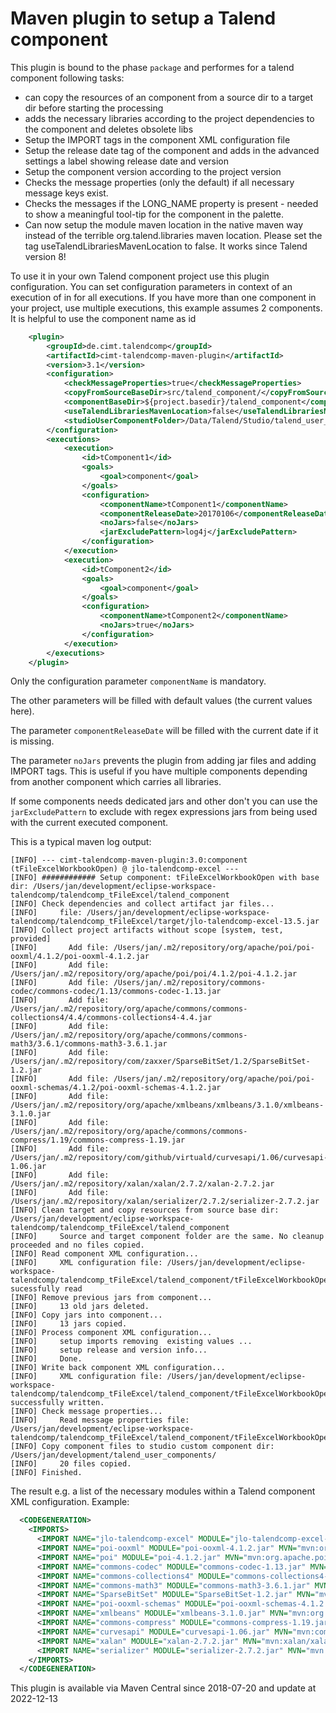 # Maven plugin to setup a Talend component

This plugin is bound to the phase `package` and performes for a talend component following tasks:
* can copy the resources of an component from a source dir to a target dir before starting the processing
* adds the necessary libraries according to the project dependencies to the component and deletes obsolete libs
* Setup the IMPORT tags in the component XML configuration file
* Setup the release date tag of the component and adds in the advanced settings a label showing release date and version
* Setup the component version according to the project version
* Checks the message properties (only the default) if all necessary message keys exist.
* Checks the messages if the LONG_NAME property is present - needed to show a meaningful tool-tip for the component in the palette.
* Can now setup the module maven location in the native maven way instead of the terrible org.talend.libraries maven location. Please set the tag useTalendLibrariesMavenLocation to false. It works since Talend version 8!

To use it in your own Talend component project use this plugin configuration. You can set configuration parameters in context of an execution of in for all executions.
If you have more than one component in your project, use multiple executions, this example assumes 2 components. It is helpful to use the component name as id
```xml
	<plugin>
		<groupId>de.cimt.talendcomp</groupId>
		<artifactId>cimt-talendcomp-maven-plugin</artifactId>
		<version>3.1</version>
		<configuration>
			<checkMessageProperties>true</checkMessageProperties>
			<copyFromSourceBaseDir>src/talend_component/</copyFromSourceBaseDir>
			<componentBaseDir>${project.basedir}/talend_component</componentBaseDir>
			<useTalendLibrariesMavenLocation>false</useTalendLibrariesMavenLocation> <!-- this is the new attribute to prevent org.talend.libraries location-->
			<studioUserComponentFolder>/Data/Talend/Studio/talend_user_components</studioUserComponentFolder>
		</configuration>
		<executions>
			<execution>
				<id>tComponent1</id>
				<goals>
					<goal>component</goal>
				</goals>
				<configuration>
					<componentName>tComponent1</componentName>
					<componentReleaseDate>20170106</componentReleaseDate>
					<noJars>false</noJars>
					<jarExcludePattern>log4j</jarExcludePattern>
				</configuration>
			</execution>
			<execution>
				<id>tComponent2</id>
				<goals>
					<goal>component</goal>
				</goals>
				<configuration>
					<componentName>tComponent2</componentName>
					<noJars>true</noJars>
				</configuration>
			</execution>
		</executions>
	</plugin>

```
Only the configuration parameter `componentName` is mandatory.

The other parameters will be filled with default values (the current values here).

The parameter `componentReleaseDate` will be filled with the current date if it is missing.

The parameter `noJars` prevents the plugin from adding jar files and adding IMPORT tags. This is useful if you have multiple components depending from another component which carries all libraries.

If some components needs dedicated jars and other don't you can use the `jarExcludePattern` to exclude with regex expressions jars from being used with the current executed component.

This is a typical maven log output:
```
[INFO] --- cimt-talendcomp-maven-plugin:3.0:component (tFileExcelWorkbookOpen) @ jlo-talendcomp-excel ---
[INFO] ############ Setup component: tFileExcelWorkbookOpen with base dir: /Users/jan/development/eclipse-workspace-talendcomp/talendcomp_tFileExcel/talend_component
[INFO] Check dependencies and collect artifact jar files...
[INFO]     file: /Users/jan/development/eclipse-workspace-talendcomp/talendcomp_tFileExcel/target/jlo-talendcomp-excel-13.5.jar
[INFO] Collect project artifacts without scope [system, test, provided]
[INFO]       Add file: /Users/jan/.m2/repository/org/apache/poi/poi-ooxml/4.1.2/poi-ooxml-4.1.2.jar
[INFO]       Add file: /Users/jan/.m2/repository/org/apache/poi/poi/4.1.2/poi-4.1.2.jar
[INFO]       Add file: /Users/jan/.m2/repository/commons-codec/commons-codec/1.13/commons-codec-1.13.jar
[INFO]       Add file: /Users/jan/.m2/repository/org/apache/commons/commons-collections4/4.4/commons-collections4-4.4.jar
[INFO]       Add file: /Users/jan/.m2/repository/org/apache/commons/commons-math3/3.6.1/commons-math3-3.6.1.jar
[INFO]       Add file: /Users/jan/.m2/repository/com/zaxxer/SparseBitSet/1.2/SparseBitSet-1.2.jar
[INFO]       Add file: /Users/jan/.m2/repository/org/apache/poi/poi-ooxml-schemas/4.1.2/poi-ooxml-schemas-4.1.2.jar
[INFO]       Add file: /Users/jan/.m2/repository/org/apache/xmlbeans/xmlbeans/3.1.0/xmlbeans-3.1.0.jar
[INFO]       Add file: /Users/jan/.m2/repository/org/apache/commons/commons-compress/1.19/commons-compress-1.19.jar
[INFO]       Add file: /Users/jan/.m2/repository/com/github/virtuald/curvesapi/1.06/curvesapi-1.06.jar
[INFO]       Add file: /Users/jan/.m2/repository/xalan/xalan/2.7.2/xalan-2.7.2.jar
[INFO]       Add file: /Users/jan/.m2/repository/xalan/serializer/2.7.2/serializer-2.7.2.jar
[INFO] Clean target and copy resources from source base dir: /Users/jan/development/eclipse-workspace-talendcomp/talendcomp_tFileExcel/talend_component
[INFO]     Source and target component folder are the same. No cleanup proceeded and no files copied.
[INFO] Read component XML configuration...
[INFO]     XML configuration file: /Users/jan/development/eclipse-workspace-talendcomp/talendcomp_tFileExcel/talend_component/tFileExcelWorkbookOpen/tFileExcelWorkbookOpen_java.xml sucessfully read
[INFO] Remove previous jars from component...
[INFO]     13 old jars deleted.
[INFO] Copy jars into component...
[INFO]     13 jars copied.
[INFO] Process component XML configuration...
[INFO]     setup imports removing  existing values ...
[INFO]     setup release and version info...
[INFO]     Done.
[INFO] Write back component XML configuration...
[INFO]     XML configuration file: /Users/jan/development/eclipse-workspace-talendcomp/talendcomp_tFileExcel/talend_component/tFileExcelWorkbookOpen/tFileExcelWorkbookOpen_java.xml successfully written.
[INFO] Check message properties...
[INFO]     Read message properties file: /Users/jan/development/eclipse-workspace-talendcomp/talendcomp_tFileExcel/talend_component/tFileExcelWorkbookOpen/tFileExcelWorkbookOpen_messages.properties
[INFO] Copy component files to studio custom component dir: /Users/jan/development/talend_user_components/
[INFO]     20 files copied.
[INFO] Finished.
```

The result e.g. a list of the necessary modules within a Talend component XML configuration.
Example:
```xml
  <CODEGENERATION> 
    <IMPORTS> 
      <IMPORT NAME="jlo-talendcomp-excel" MODULE="jlo-talendcomp-excel-13.5.jar" MVN="mvn:de.jlo.talendcomp/jlo-talendcomp-excel/13.5" REQUIRED="true"/>
      <IMPORT NAME="poi-ooxml" MODULE="poi-ooxml-4.1.2.jar" MVN="mvn:org.apache.poi/poi-ooxml/4.1.2" REQUIRED="true"/>
      <IMPORT NAME="poi" MODULE="poi-4.1.2.jar" MVN="mvn:org.apache.poi/poi/4.1.2" REQUIRED="true"/>
      <IMPORT NAME="commons-codec" MODULE="commons-codec-1.13.jar" MVN="mvn:commons-codec/commons-codec/1.13" REQUIRED="true"/>
      <IMPORT NAME="commons-collections4" MODULE="commons-collections4-4.4.jar" MVN="mvn:org.apache.commons/commons-collections4/4.4" REQUIRED="true"/>
      <IMPORT NAME="commons-math3" MODULE="commons-math3-3.6.1.jar" MVN="mvn:org.apache.commons/commons-math3/3.6.1" REQUIRED="true"/>
      <IMPORT NAME="SparseBitSet" MODULE="SparseBitSet-1.2.jar" MVN="mvn:com.zaxxer/SparseBitSet/1.2" REQUIRED="true"/>
      <IMPORT NAME="poi-ooxml-schemas" MODULE="poi-ooxml-schemas-4.1.2.jar" MVN="mvn:org.apache.poi/poi-ooxml-schemas/4.1.2" REQUIRED="true"/>
      <IMPORT NAME="xmlbeans" MODULE="xmlbeans-3.1.0.jar" MVN="mvn:org.apache.xmlbeans/xmlbeans/3.1.0" REQUIRED="true"/>
      <IMPORT NAME="commons-compress" MODULE="commons-compress-1.19.jar" MVN="mvn:org.apache.commons/commons-compress/1.19" REQUIRED="true"/>
      <IMPORT NAME="curvesapi" MODULE="curvesapi-1.06.jar" MVN="mvn:com.github.virtuald/curvesapi/1.06" REQUIRED="true"/>
      <IMPORT NAME="xalan" MODULE="xalan-2.7.2.jar" MVN="mvn:xalan/xalan/2.7.2" REQUIRED="true"/>
      <IMPORT NAME="serializer" MODULE="serializer-2.7.2.jar" MVN="mvn:xalan/serializer/2.7.2" REQUIRED="true"/>
    </IMPORTS> 
  </CODEGENERATION>  
```

This plugin is available via Maven Central since 2018-07-20 and update at 2022-12-13
